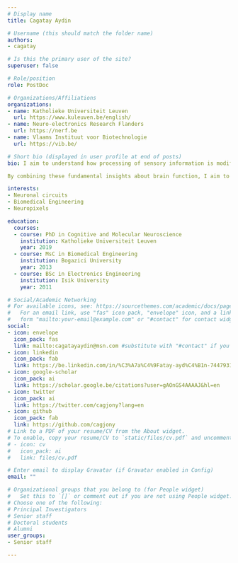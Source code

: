 ```yaml
---
# Display name
title: Cagatay Aydin

# Username (this should match the folder name)
authors:
- cagatay

# Is this the primary user of the site?
superuser: false

# Role/position
role: PostDoc

# Organizations/Affiliations
organizations:
- name: Katholieke Universiteit Leuven
  url: https://www.kuleuven.be/english/
- name: Neuro-electronics Research Flanders
  url: https://nerf.be
- name: Vlaams Instituut voor Biotechnologie
  url: https://vib.be/

# Short bio (displayed in user profile at end of posts)
bio: I aim to understand how processing of sensory information is modified in our brain to accompany our actions. I study the impact of behaviour in various sensory modalities such as vision and olfaction. In addition, I investigate the transformation of sensory information to encoding of value and learning by studying underlying dopaminergic mechanisms (i.e. beer vs water).

By combining these fundamental insights about brain function, I aim to probe the electrophysiological signatures of brain-related disorders such as post-traumatic stress disorder.

interests:
- Neuronal circuits 
- Biomedical Engineering
- Neuropixels

education:
  courses:
  - course: PhD in Cognitive and Molecular Neuroscience
    institution: Katholieke Universiteit Leuven
    year: 2019
  - course: MsC in Biomedical Engineering
    institution: Bogazici University
    year: 2013
  - course: BSc in Electronics Engineering
    institution: Isik University
    year: 2011

# Social/Academic Networking
# For available icons, see: https://sourcethemes.com/academic/docs/page-builder/#icons
#   For an email link, use "fas" icon pack, "envelope" icon, and a link in the
#   form "mailto:your-email@example.com" or "#contact" for contact widget.
social:
- icon: envelope
  icon_pack: fas
  link: mailto:cagatayaydin@msn.com #substitute with "#contact" if you don't want to give out your email
- icon: linkedin
  icon_pack: fab
  link: https://be.linkedin.com/in/%C3%A7a%C4%9Fatay-ayd%C4%B1n-7447931b
- icon: google-scholar
  icon_pack: ai
  link: https://scholar.google.be/citations?user=gAOnGS4AAAAJ&hl=en
- icon: twitter
  icon_pack: ai
  link: https://twitter.com/cagjony?lang=en
- icon: github
  icon_pack: fab
  link: https://github.com/cagjony
# Link to a PDF of your resume/CV from the About widget.
# To enable, copy your resume/CV to `static/files/cv.pdf` and uncomment the lines below.
# - icon: cv
#   icon_pack: ai
#   link: files/cv.pdf

# Enter email to display Gravatar (if Gravatar enabled in Config)
email: ""

# Organizational groups that you belong to (for People widget)
#   Set this to `[]` or comment out if you are not using People widget.
# Choose one of the following: 
# Principal Investigators
# Senior staff
# Doctoral students
# Alumni
user_groups:
- Senior staff

---
```

